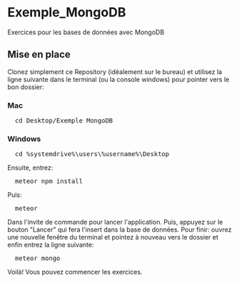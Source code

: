 # Exemple_MongoDB
Exercices pour les bases de données avec MongoDB

## Mise en place
Clonez simplement ce Repository (idéalement sur le bureau) et utilisez la ligne suivante dans le terminal (ou la console windows) pour pointer vers le bon dossier:

### Mac
<pre>
  cd Desktop/Exemple_MongoDB
</pre>
### Windows
<pre>
  cd %systemdrive%\users\%username%\Desktop
</pre>

Ensuite, entrez:
<pre>
  meteor npm install
</pre>
Puis:
<pre>
  meteor
</pre>
Dans l'invite de commande pour lancer l'application. Puis, appuyez sur le bouton "Lancer" qui fera l'insert dans la base de données. Pour finir: ouvrez une nouvelle fenêtre du terminal et pointez à nouveau vers le dossier et enfin entrez la ligne suivante:
<pre>
  meteor mongo
</pre>
Voilà! Vous pouvez commencer les exercices.
